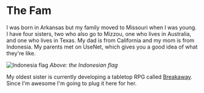 # The Fam

I was born in Arkansas but my family moved to Missouri when I was young. I have four sisters, two who also go to Mizzou, one who lives in Australia, and one who lives in Texas. My dad is from California and my mom is from Indonesia. My parents met on UseNet, which gives you a good idea of what they're like. 

![Indonesia flag](https://cdn.britannica.com/48/1648-004-644EBE62/Flag-Indonesia.jpg)
*Above: the Indonesian flag*

My oldest sister is currently developing a tabletop RPG called [Breakaway](http://www.breakaway.pub/). Since I'm awesome I'm going to plug it here for her. 